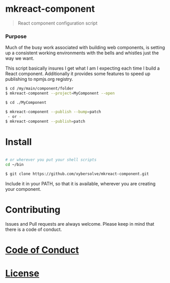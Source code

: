 # mkreact-component

> React component configuration script

### Purpose
Much of the busy work associated with building web components, is setting up a
consistent working environments with the bells and whistles just the way we want.

This script basically insures I get what I am I expecting each time I build
a React component. Additionally it provides some features to speed up publishing
to npmjs.org registry.

```sh
$ cd /my/main/component/folder
$ mkreact-component --project=MyComponent --open

$ cd ./MyComponent

$ mkreact-component --publish --bump=patch
 - or -
$ mkreact-component --publish=patch

```

# Install

```sh

# or wherever you put your shell scripts
cd ~/bin

$ git clone https://github.com/xybersolve/mkreact-component.git

```
Include it in your PATH, so that it is available, wherever you are creating
your component.

# Contributing
Issues and Pull requests are always welcome. Please keep in mind that there is a code of conduct.

# [Code of Conduct](CODE_OF_CONDUCT.md)

# [License](LICENSE.md)
